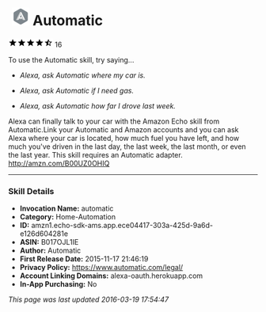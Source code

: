 # &nbsp;<img src="app_icon" alt="Automatic icon" width="36"> Automatic
![4.6 stars](../../../images/ic_star_black_18dp_1x.png)![4.6 stars](../../../images/ic_star_black_18dp_1x.png)![4.6 stars](../../../images/ic_star_black_18dp_1x.png)![4.6 stars](../../../images/ic_star_black_18dp_1x.png)![4.6 stars](../../../images/ic_star_half_black_18dp_1x.png) 16

To use the Automatic skill, try saying...

* *Alexa, ask Automatic where my car is.*

* *Alexa, ask Automatic if I need gas.*

* *Alexa, ask Automatic how far I drove last week.*

Alexa can finally talk to your car with the Amazon Echo skill from Automatic.Link your Automatic and Amazon accounts and you can ask Alexa where your car is located, how much fuel you have left, and how much you've driven in the last day, the last week, the last month, or even the last year. This skill requires an Automatic adapter. http://amzn.com/B00UZ0OHIQ 

***

### Skill Details

* **Invocation Name:** automatic
* **Category:** Home-Automation
* **ID:** amzn1.echo-sdk-ams.app.ece04417-303a-425d-9a6d-e126d604281e
* **ASIN:** B017OJL1IE
* **Author:** Automatic
* **First Release Date:** 2015-11-17 21:46:19
* **Privacy Policy:** https://www.automatic.com/legal/
* **Account Linking Domains:** alexa-oauth.herokuapp.com
* **In-App Purchasing:** No

*This page was last updated 2016-03-19 17:54:47*
